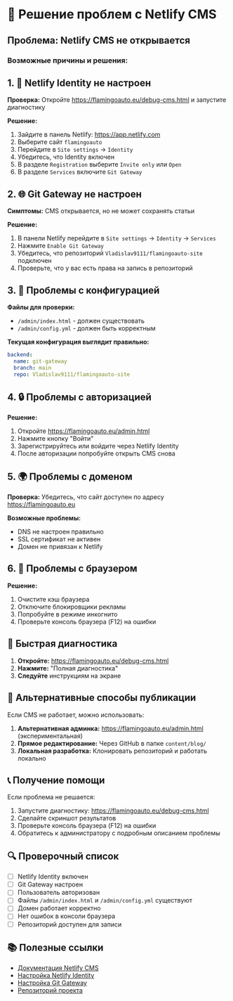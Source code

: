 # 🔧 Решение проблем с Netlify CMS

## Проблема: Netlify CMS не открывается

### Возможные причины и решения:

## 1. 🔑 Netlify Identity не настроен

**Проверка:** Откройте https://flamingoauto.eu/debug-cms.html и запустите диагностику

**Решение:**
1. Зайдите в панель Netlify: https://app.netlify.com
2. Выберите сайт `flamingoauto`
3. Перейдите в `Site settings` → `Identity`
4. Убедитесь, что Identity включен
5. В разделе `Registration` выберите `Invite only` или `Open`
6. В разделе `Services` включите `Git Gateway`

## 2. 🌐 Git Gateway не настроен

**Симптомы:** CMS открывается, но не может сохранять статьи

**Решение:**
1. В панели Netlify перейдите в `Site settings` → `Identity` → `Services`
2. Нажмите `Enable Git Gateway`
3. Убедитесь, что репозиторий `Vladislav9111/flamingoauto-site` подключен
4. Проверьте, что у вас есть права на запись в репозиторий

## 3. 📁 Проблемы с конфигурацией

**Файлы для проверки:**
- `/admin/index.html` - должен существовать
- `/admin/config.yml` - должен быть корректным

**Текущая конфигурация выглядит правильно:**
```yaml
backend:
  name: git-gateway
  branch: main
  repo: Vladislav9111/flamingoauto-site
```

## 4. 🔒 Проблемы с авторизацией

**Решение:**
1. Откройте https://flamingoauto.eu/admin.html
2. Нажмите кнопку "Войти"
3. Зарегистрируйтесь или войдите через Netlify Identity
4. После авторизации попробуйте открыть CMS снова

## 5. 🌍 Проблемы с доменом

**Проверка:** Убедитесь, что сайт доступен по адресу https://flamingoauto.eu

**Возможные проблемы:**
- DNS не настроен правильно
- SSL сертификат не активен
- Домен не привязан к Netlify

## 6. 📱 Проблемы с браузером

**Решение:**
1. Очистите кэш браузера
2. Отключите блокировщики рекламы
3. Попробуйте в режиме инкогнито
4. Проверьте консоль браузера (F12) на ошибки

## 🚀 Быстрая диагностика

1. **Откройте:** https://flamingoauto.eu/debug-cms.html
2. **Нажмите:** "Полная диагностика"
3. **Следуйте** инструкциям на экране

## 🔧 Альтернативные способы публикации

Если CMS не работает, можно использовать:

1. **Альтернативная админка:** https://flamingoauto.eu/admin.html (экспериментальная)
2. **Прямое редактирование:** Через GitHub в папке `content/blog/`
3. **Локальная разработка:** Клонировать репозиторий и работать локально

## 📞 Получение помощи

Если проблема не решается:

1. Запустите диагностику: https://flamingoauto.eu/debug-cms.html
2. Сделайте скриншот результатов
3. Проверьте консоль браузера (F12) на ошибки
4. Обратитесь к администратору с подробным описанием проблемы

## 🔍 Проверочный список

- [ ] Netlify Identity включен
- [ ] Git Gateway настроен
- [ ] Пользователь авторизован
- [ ] Файлы `/admin/index.html` и `/admin/config.yml` существуют
- [ ] Домен работает корректно
- [ ] Нет ошибок в консоли браузера
- [ ] Репозиторий доступен для записи

## 📚 Полезные ссылки

- [Документация Netlify CMS](https://decapcms.org/docs/)
- [Настройка Netlify Identity](https://docs.netlify.com/visitor-access/identity/)
- [Настройка Git Gateway](https://docs.netlify.com/visitor-access/git-gateway/)
- [Репозиторий проекта](https://github.com/Vladislav9111/flamingoauto-site)
